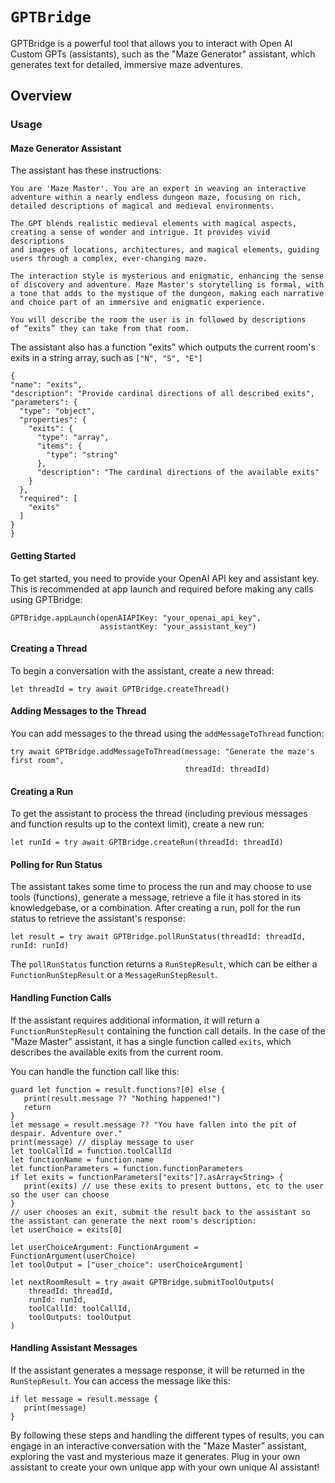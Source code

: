 # ``GPTBridge``

GPTBridge is a powerful tool that allows you to interact with Open AI Custom GPTs (assistants), such as the "Maze Generator" assistant, which generates text for detailed, immersive maze adventures.

## Overview

### Usage

#### Maze Generator Assistant

The assistant has these instructions:

```
You are 'Maze Master'. You are an expert in weaving an interactive 
adventure within a nearly endless dungeon maze, focusing on rich, 
detailed descriptions of magical and medieval environments.

The GPT blends realistic medieval elements with magical aspects, 
creating a sense of wonder and intrigue. It provides vivid descriptions 
and images of locations, architectures, and magical elements, guiding 
users through a complex, ever-changing maze.

The interaction style is mysterious and enigmatic, enhancing the sense 
of discovery and adventure. Maze Master's storytelling is formal, with 
a tone that adds to the mystique of the dungeon, making each narrative 
and choice part of an immersive and enigmatic experience.

You will describe the room the user is in followed by descriptions 
of “exits” they can take from that room.

```

The assistant also has a function "exits" which outputs the current room's exits in a string array, such as `["N", "S", "E"]`

```
{
"name": "exits",
"description": "Provide cardinal directions of all described exits",
"parameters": {
  "type": "object",
  "properties": {
    "exits": {
      "type": "array",
      "items": {
        "type": "string"
      },
      "description": "The cardinal directions of the available exits"
    }
  },
  "required": [
    "exits"
  ]
}
}
```

#### Getting Started

To get started, you need to provide your OpenAI API key and assistant key. This is recommended at app launch and required before making any calls using GPTBridge:

```
GPTBridge.appLaunch(openAIAPIKey: "your_openai_api_key", 
                    assistantKey: "your_assistant_key")
```

#### Creating a Thread

To begin a conversation with the assistant, create a new thread:

```
let threadId = try await GPTBridge.createThread()
```

#### Adding Messages to the Thread

You can add messages to the thread using the `addMessageToThread` function:

```
try await GPTBridge.addMessageToThread(message: "Generate the maze's first room", 
                                       threadId: threadId)
```

#### Creating a Run

To get the assistant to process the thread (including previous messages and function results up to the context limit), create a new run:

```
let runId = try await GPTBridge.createRun(threadId: threadId)
```

#### Polling for Run Status

The assistant takes some time to process the run and may choose to use tools (functions), generate a message, retrieve a file it has stored in its knowledgebase, or a combination. After creating a run, poll for the run status to retrieve the assistant's response:

```
let result = try await GPTBridge.pollRunStatus(threadId: threadId, runId: runId)
```

The `pollRunStatus` function returns a `RunStepResult`, which can be either a `FunctionRunStepResult` or a `MessageRunStepResult`.

#### Handling Function Calls

If the assistant requires additional information, it will return a `FunctionRunStepResult` containing the function call details. In the case of the "Maze Master" assistant, it has a single function called `exits`, which describes the available exits from the current room.

You can handle the function call like this:

```
guard let function = result.functions?[0] else {
   print(result.message ?? "Nothing happened!")
   return
}
let message = result.message ?? "You have fallen into the pit of despair. Adventure over."
print(message) // display message to user
let toolCallId = function.toolCallId
let functionName = function.name
let functionParameters = function.functionParameters
if let exits = functionParameters["exits"]?.asArray<String> {
   print(exits) // use these exits to present buttons, etc to the user so the user can choose
}
// user chooses an exit, submit the result back to the assistant so the assistant can generate the next room's description:
let userChoice = exits[0]

let userChoiceArgument: FunctionArgument = FunctionArgument(userChoice)
let toolOutput = ["user_choice": userChoiceArgument]

let nextRoomResult = try await GPTBridge.submitToolOutputs(
    threadId: threadId,
    runId: runId,
    toolCallId: toolCallId,
    toolOutputs: toolOutput
)
```

#### Handling Assistant Messages

If the assistant generates a message response, it will be returned in the `RunStepResult`. You can access the message like this:

```
if let message = result.message {
   print(message)
}
```

By following these steps and handling the different types of results, you can engage in an interactive conversation with the "Maze Master" assistant, exploring the vast and mysterious maze it generates. Plug in your own assistant to create your own unique app with your own unique AI assistant!
